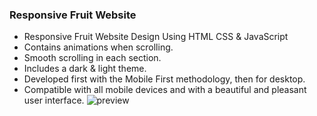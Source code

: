 ### Responsive Fruit Website

- Responsive Fruit Website Design Using HTML CSS & JavaScript
- Contains animations when scrolling.
- Smooth scrolling in each section.
- Includes a dark & light theme.
- Developed first with the Mobile First methodology, then for desktop.
- Compatible with all mobile devices and with a beautiful and pleasant user interface.
![preview](https://github.com/user-attachments/assets/af121c7d-ab94-4973-aae5-1c4c2965d330)

